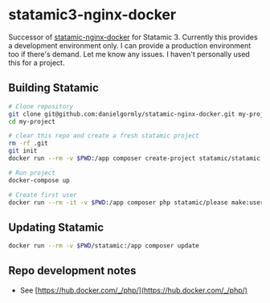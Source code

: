 # statamic3-nginx-docker

Successor of [statamic-nginx-docker](https://github.com/danielgormly/statamic-nginx-docker/) for Statamic 3. Currently this provides a development environment only. I can provide a production environment too if there's demand. Let me know any issues. I haven't personally used this for a project.

## Building Statamic
```bash
# Clone repository
git clone git@github.com:danielgormly/statamic-nginx-docker.git my-project
cd my-project

# clear this repo and create a fresh statamic project
rm -rf .git
git init
docker run --rm -v $PWD:/app composer create-project statamic/statamic statamic --prefer-dist --stability=dev

# Run project
docker-compose up

# Create first user
docker run --rm -it -v $PWD:/app composer php statamic/please make:user

```

## Updating Statamic
```bash
docker run --rm -v $PWD/statamic:/app composer update
```

## Repo development notes
- See [https://hub.docker.com/_/php/](https://hub.docker.com/_/php/)
